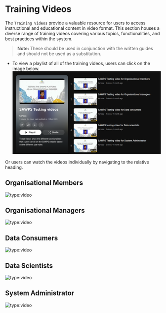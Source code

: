 # Training Videos

The `Training Videos` provide a valuable resource for users to access instructional and educational content in video format. This section houses a diverse range of training videos covering various topics, functionalities, and best practices within the system.
> **Note:** These should be used in conjunction with the written guides and should not be used as a substitution.

- To view a playlist of all of the training videos, users can click on the image below.
    [![SAWPS Testing Videos](./img/testing-videos-playlist-1.png)](https://www.youtube.com/playlist?list=PLhZmjLdJAZWzRnyuulZerusnxdJCKSXza)

Or users can watch the videos individually by navigating to the relative heading.

## Organisational Members

![type:video](https://www.youtube.com/embed/8Y9WLEpkJcw?si=QjbsvCoG9LDU7txR)

## Organisational Managers

![type:video](https://www.youtube.com/embed/KS3yfDmLIJA?si=ibist8_mWHVhZT_6)

## Data Consumers

![type:video](https://www.youtube.com/embed/yRSbhtwlaXw?si=hab2kFaM0bdCYbqp)

## Data Scientists

![type:video](https://www.youtube.com/embed/xnyK0pmgnxM?si=jAiCJ3PF2v9sIFg6)

## System Administrator

![type:video](https://www.youtube.com/embed/7kC8FnVKQlk?si=fJOIrLl_3gA7Zs9S)
